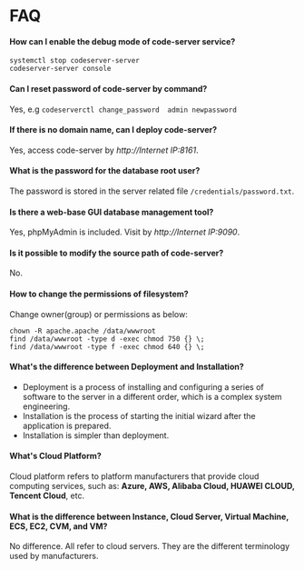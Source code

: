 # FAQ

#### How can I enable the debug mode of code-server service?

```
systemctl stop codeserver-server
codeserver-server console
```

#### Can I reset password of code-server by command?

Yes, e.g `codeserverctl change_password  admin newpassword`

#### If there is no domain name, can I deploy code-server?

Yes, access code-server by *http://Internet IP:8161*.

#### What is the password for the database root user?

The password is stored in the server related file `/credentials/password.txt`.

#### Is there a web-base GUI database management tool?

Yes, phpMyAdmin is included. Visit by *http://Internet IP:9090*.

#### Is it possible to modify the source path of code-server?

No.

#### How to change the permissions of filesystem?

Change owner(group) or permissions as below:

```shell
chown -R apache.apache /data/wwwroot
find /data/wwwroot -type d -exec chmod 750 {} \;
find /data/wwwroot -type f -exec chmod 640 {} \;
```

#### What's the difference between Deployment and Installation?

- Deployment is a process of installing and configuring a series of software to the server in a different order, which is a complex system engineering.  
- Installation is the process of starting the initial wizard after the application is prepared.  
- Installation is simpler than deployment. 

#### What's Cloud Platform?

Cloud platform refers to platform manufacturers that provide cloud computing services, such as: **Azure, AWS, Alibaba Cloud, HUAWEI CLOUD, Tencent Cloud**, etc.

#### What is the difference between Instance, Cloud Server, Virtual Machine, ECS, EC2, CVM, and VM?

No difference. All refer to cloud servers. They are the different terminology used by manufacturers.
